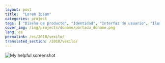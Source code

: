 ```yaml
---
layout: post
title:  "Lorem Ipsum"
categories: project
tags: [ "Diseño de producto", "Identidad", "Interfaz de usuario", "Ilustración" ]
cover_img: /img/projects/doname/portada_doname.png
lang: es
permalink: /es/2018/vexilo/
translated_section: /2018/vexilo/
---
```

![My helpful screenshot](post.cover_img)

